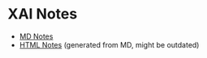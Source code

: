 # XAI Notes
* [MD Notes](https://github.com/maciek-pioro/xai-notes/blob/main/index.md)
* [HTML Notes](https://htmlpreview.github.io/?https://github.com/maciek-pioro/xai-notes/blob/main/index.html) (generated from MD, might be outdated)